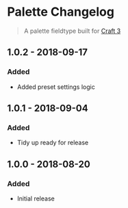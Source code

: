 # Palette Changelog
> A palette fieldtype built for [Craft 3](http://craftcms.com)

## 1.0.2 - 2018-09-17

### Added

*   Added preset settings logic

## 1.0.1 - 2018-09-04

### Added

*   Tidy up ready for release

## 1.0.0 - 2018-08-20

### Added

*   Initial release
